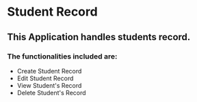 
# Student Record
## This Application handles students record.
### The functionalities included are:
- Create Student Record
- Edit Student Record
- View Student's Record
- Delete Student's Record

